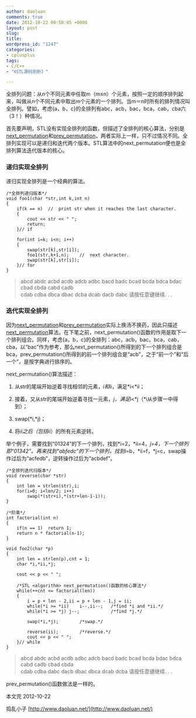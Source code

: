 ```yaml
---
author: daoluan
comments: true
date: 2012-10-22 00:50:05 +0000
layout: post
slug: 
title: 
wordpress_id: "1247"
categories:
- cplusplus
tags:
- C/C++
- "《STL源码剖析》"

---
```

全排列问题：从n个不同元素中任取m（m≤n）个元素，按照一定的顺序排列起来，叫做从n个不同元素中取出m个元素的一个排列。当m＝n时所有的排列情况叫全排列。譬如，考虑{a，b，c}的全排列有abc，acb，bac，bca，cab，cba六（3！）种情况。

首先要声明，STL没有实现全排列的函数，但描述了全排列的核心算法，分别是[next_permutation](http://www.cplusplus.com/reference/algorithm/next_permutation/)和[prev_permutation](http://www.cplusplus.com/reference/algorithm/prev_permutation/)，两者实际上一样，只不过情况不同。全排列实现可以是递归和迭代两个版本。STL算法中的next_permutation便也是全排列算法迭代版本的核心。


### 递归实现全排列


递归实现全排列是一个经典的算法。


    /*全排列递归版本*/
    void foo1(char *str,int k,int n)
    {
    	if(k == n)	//	print str when it reaches the last character.
    	{
    		cout << str << " ";
    		return;
    	}//	if

    	for(int i=k; i<n; i++)
    	{
    		swap(str[k],str[i]);
    		foo1(str,k+1,n);	//	next character.
    		swap(str[k],str[i]);
    	}//	for
    }




<blockquote><p>abcd abdc acbd acdb adcb adbc bacd badc bcad bcda bdca bdac cbad cbda cabd cadb<br>
cdab cdba dbca dbac dcba dcab dacb dabc 请按任意键继续. . .</p></blockquote>




### 迭代实现全排列


因为[next_permutation](http://www.cplusplus.com/reference/algorithm/next_permutation/)和[prev_permutation](http://www.cplusplus.com/reference/algorithm/prev_permutation/)实际上换汤不换药，因此只描述[next_permutation](http://www.cplusplus.com/reference/algorithm/next_permutation/)算法。在下笔之前，next_permutation()函数的作用是取下一个排列组合。同样，考虑{a，b，c}的全排列：abc，acb，bac，bca，cab，cba，以“bac”作为参考，那么next_permutation()所得到的下一个排列组合是bca，prev_permutation()所得到的前一个排列组合是“acb”，之于“前一个”和“后一个”，是按字典进行排序的。

next_permutation()算法描述：




  1. 从str的尾端开始逆着寻找相邻的元素，*i和*ii，满足*i<*ii；


  2. 接着，又从str的尾端开始逆着寻找一元素，*j，满足*i<*j（*i从步骤一中得到）；


  3. swap(*i,*j)；


  4. 将*ii之后（包括*ii）的所有元素逆转。


举个例子，需要找到“01324”的下一个排列，找到*i=2，*ii=4，*j=4，下一个排列即“01342”。再来找到“abfedc”的下一个排列，找到*i=b，*ii=f，*j=c，swap操作过后为“acfedb”，逆转操作过后为“acbdef”。


    /*全排列迭代归版本*/
    void reverse(char *str)
    {
    	int len = strlen(str),i;
    	for(i=0; i<len/2; i++)
    		swap(*(str+i),*(str+len-1-i));
    }

    /*阶乘*/
    int factorial(int n)
    {
    	if(n == 1)	return 1;
    	return n * factorial(n-1);
    }

    void foo2(char *p)
    {
    	int len = strlen(p),cnt = 1;
    	char *i,*ii,*j;

    	cout << p << " ";

    	/*STL <algorithm> next_permutation()函数的核心算法*/
    	while(++cnt <= factorial(len))
    	{
    		i = p + len - 2,ii = p + len - 1,j = ii;
    		while(*i >= *ii)	i--,ii--;	/*find *i and *ii.*/
    		while(*i >= *j)	j--;			/*find *j.*/

    		swap(*i,*j);		/*swap.*/

    		reverse(ii);		/*reverse.*/
    		cout << p << " ";
    	}//	while
    }




<blockquote><p>abcd abdc acbd acdb adbc adcb bacd badc bcad bcda bdac bdca cabd cadb cbad cbda<br>
cdab cdba dabc dacb dbac dbca dcab dcba 请按任意键继续. . .</p></blockquote>


prev_permutation()函数做法是一样的。

本文完 2012-10-22

捣乱小子 [http://www.daoluan.net/](http://www.daoluan.net/)